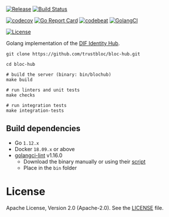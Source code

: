 [![Release](https://img.shields.io/github/release/trustbloc/bloc-hub.svg?style=flat-square)](https://github.com/trustbloc/bloc-hub/releases/latest)
[![Build Status](https://travis-ci.org/trustbloc/bloc-hub.svg?branch=master)](https://travis-ci.org/trustbloc/bloc-hub)

[![codecov](https://codecov.io/gh/trustbloc/bloc-hub/branch/master/graph/badge.svg)](https://codecov.io/gh/trustbloc/bloc-hub)
[![Go Report Card](https://goreportcard.com/badge/github.com/trustbloc/bloc-hub?style=flat-square)](https://goreportcard.com/report/github.com/trustbloc/bloc-hub)
[![codebeat](https://codebeat.co/badges/16512202-9758-4e2e-b0b8-4121724680b8)](https://codebeat.co/projects/github-com-trustbloc-bloc-hub-master)
[![GolangCI](https://golangci.com/badges/github.com/trustbloc/bloc-hub.svg)](https://golangci.com/r/github.com/trustbloc/bloc-hub)

[![License](https://img.shields.io/badge/License-Apache%202.0-blue.svg)](https://raw.githubusercontent.com/trustbloc/bloc-hub/master/LICENSE)

Golang implementation of the [DIF Identity Hub](https://github.com/decentralized-identity/identity-hub/blob/master/explainer.md).

```
git clone https://github.com/trustbloc/bloc-hub.git

cd bloc-hub

# build the server (binary: bin/blochub)
make build

# run linters and unit tests
make checks

# run integration tests
make integration-tests
```

## Build dependencies

* Go `1.12.x`
* Docker `18.09.x` or above
* [golangci-lint](https://github.com/golangci/golangci-lint) v1.16.0
    * Download the binary manually or using their [script](https://install.goreleaser.com/github.com/golangci/golangci-lint.sh)
    * Place in the `bin` folder

# License
Apache License, Version 2.0 (Apache-2.0). See the [LICENSE](LICENSE) file.
